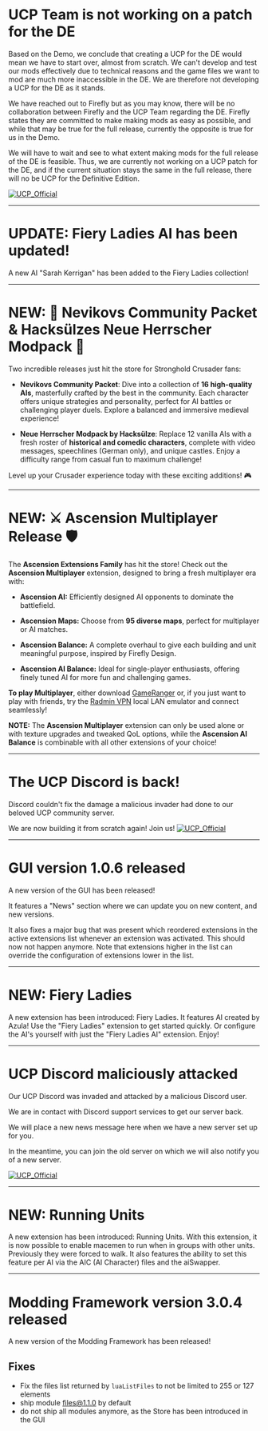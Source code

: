 # UCP Team is not working on a patch for the DE
[meta]: <> (
timestamp: 2025-02-27
category: community
)

Based on the Demo, we conclude that creating a UCP for the DE would mean we have to start over, almost from scratch. We can't develop and test our mods effectively due to technical reasons and the game files we want to mod are much more inaccessible in the DE. We are therefore not developing a UCP for the DE as it stands.

We have reached out to Firefly but as you may know, there will be no collaboration between Firefly and the UCP Team regarding the DE. Firefly states they are committed to make making mods as easy as possible, and while that may be true for the full release, currently the opposite is true for us in the Demo.

We will have to wait and see to what extent making mods for the full release of the DE is feasible. Thus, we are currently not working on a UCP patch for the DE, and if the current situation stays the same in the full release, there will no be UCP for the Definitive Edition. 

[![UCP_Official](https://discordapp.com/api/guilds/426318193603117057/widget.png?style=shield)](https://discord.gg/P9dkF38Q2t)

---

# UPDATE: Fiery Ladies AI has been updated!
[meta]: <> (
timestamp: 2024-01-24
category: store
)

A new AI "Sarah Kerrigan" has been added to the Fiery Ladies collection!

---

# NEW: 🏰 Nevikovs Community Packet & Hacksülzes Neue Herrscher Modpack 🎉
[meta]: <> (
timestamp: 2024-12-26
category: store
)

Two incredible releases just hit the store for Stronghold Crusader fans:

- **Nevikovs Community Packet**: Dive into a collection of **16 high-quality AIs**, masterfully crafted by the best in the community. Each character offers unique strategies and personality, perfect for AI battles or challenging player duels. Explore a balanced and immersive medieval experience!

- **Neue Herrscher Modpack by Hacksülze**: Replace 12 vanilla AIs with a fresh roster of **historical and comedic characters**, complete with video messages, speechlines (German only), and unique castles. Enjoy a difficulty range from casual fun to maximum challenge!

Level up your Crusader experience today with these exciting additions! 🎮

---

# NEW: ⚔️ Ascension Multiplayer Release 🛡️
[meta]: <> (
timestamp: 2024-12-10
category: store
)

The **Ascension Extensions Family** has hit the store! Check out the **Ascension Multiplayer** extension, designed to bring a fresh multiplayer era with:

- **Ascension AI:** Efficiently designed AI opponents to dominate the battlefield.

- **Ascension Maps:** Choose from **95 diverse maps**, perfect for multiplayer or AI matches.

- **Ascension Balance:** A complete overhaul to give each building and unit meaningful purpose, inspired by Firefly Design.

- **Ascension AI Balance:** Ideal for single-player enthusiasts, offering finely tuned AI for more fun and challenging games.

**To play Multiplayer**, either download [GameRanger](https://www.gameranger.com) or, if you just want to play with friends, try the [Radmin VPN](https://www.radmin-vpn.com) local LAN emulator and connect seamlessly!

**NOTE:** The **Ascension Multiplayer** extension can only be used alone or with texture upgrades and tweaked QoL options, while the **Ascension AI Balance** is combinable with all other extensions of your choice!

---

# The UCP Discord is back!
[meta]: <> (
timestamp: 2024-10-10
category: community
)

Discord couldn't fix the damage a malicious invader had done to our beloved UCP community server.

We are now building it from scratch again! Join us!
[![UCP_Official](https://discordapp.com/api/guilds/426318193603117057/widget.png?style=shield)](https://discord.gg/P9dkF38Q2t)

---

# GUI version 1.0.6 released
[meta]: <> (
timestamp: 2024-10-05
category: frontend
)

A new version of the GUI has been released!

It features a "News" section where we can update you on new content, and new versions.

It also fixes a major bug that was present which reordered extensions in the active extensions list whenever an extension was activated.
This should now not happen anymore. Note that extensions higher in the list can override the configuration of extensions lower in the list.

---

# NEW: Fiery Ladies
[meta]: <> (
timestamp: 2024-09-29
category: store
)

A new extension has been introduced: Fiery Ladies. It features AI created by Azula! Use the "Fiery Ladies" extension to get started quickly.
Or configure the AI's yourself with just the "Fiery Ladies AI" extension. Enjoy!

---

# UCP Discord maliciously attacked
[meta]: <> (
timestamp: 2024-09-25
category: community
)

Our UCP Discord was invaded and attacked by a malicious Discord user. 

We are in contact with Discord support services to get our server back.

We will place a new news message here when we have a new server set up for you.

In the meantime, you can join the old server on which we will also notify you of a new server. 

[![UCP_Official](https://discordapp.com/api/guilds/426318193603117057/widget.png?style=shield)](https://discord.gg/P9dkF38Q2t)

---

# NEW: Running Units
[meta]: <> (
timestamp: 2024-09-08
category: store
)

A new extension has been introduced: Running Units. With this extension, it is now possible to
enable macemen to run when in groups with other units. Previously they were forced to walk.
It also features the ability to set this feature per AI via the AIC (AI Character) files and the aiSwapper.

---

# Modding Framework version 3.0.4 released
[meta]: <> (
timestamp: 2024-09-05
category: framework
)

A new version of the Modding Framework has been released!

## Fixes
- Fix the files list returned by `luaListFiles` to not be limited to 255 or 127 elements
- ship module files@1.1.0 by default
- do not ship all modules anymore, as the Store has been introduced in the GUI

